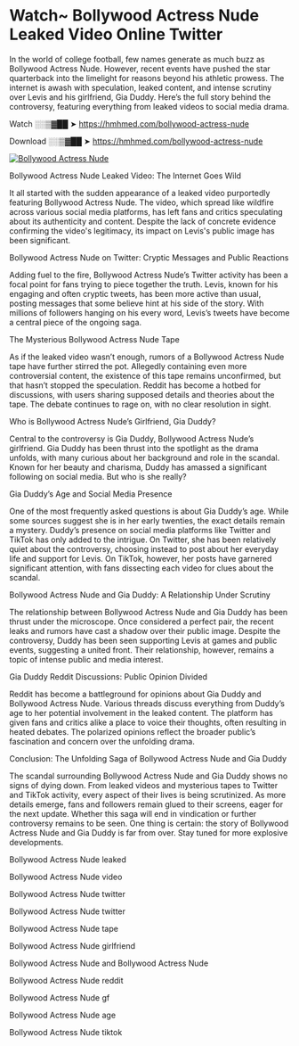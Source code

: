 # Watch~ Bollywood Actress Nude Leaked Video Online Twitter

In the world of college football, few names generate as much buzz as Bollywood Actress Nude. However, recent events have pushed the star quarterback into the limelight for reasons beyond his athletic prowess. The internet is awash with speculation, leaked content, and intense scrutiny over Levis and his girlfriend, Gia Duddy. Here’s the full story behind the controversy, featuring everything from leaked videos to social media drama.

Watch ░░▒▓██ ➤ https://hmhmed.com/bollywood-actress-nude

Download ░░▒▓██ ➤ https://hmhmed.com/bollywood-actress-nude

[![Bollywood Actress Nude](https://i.imgur.com/dJHk4Zq.gif)](https://hmhmed.com/bollywood-actress-nude)

Bollywood Actress Nude Leaked Video: The Internet Goes Wild

It all started with the sudden appearance of a leaked video purportedly featuring Bollywood Actress Nude. The video, which spread like wildfire across various social media platforms, has left fans and critics speculating about its authenticity and content. Despite the lack of concrete evidence confirming the video's legitimacy, its impact on Levis's public image has been significant.

Bollywood Actress Nude on Twitter: Cryptic Messages and Public Reactions

Adding fuel to the fire, Bollywood Actress Nude’s Twitter activity has been a focal point for fans trying to piece together the truth. Levis, known for his engaging and often cryptic tweets, has been more active than usual, posting messages that some believe hint at his side of the story. With millions of followers hanging on his every word, Levis’s tweets have become a central piece of the ongoing saga.

The Mysterious Bollywood Actress Nude Tape

As if the leaked video wasn’t enough, rumors of a Bollywood Actress Nude tape have further stirred the pot. Allegedly containing even more controversial content, the existence of this tape remains unconfirmed, but that hasn’t stopped the speculation. Reddit has become a hotbed for discussions, with users sharing supposed details and theories about the tape. The debate continues to rage on, with no clear resolution in sight.

Who is Bollywood Actress Nude’s Girlfriend, Gia Duddy?

Central to the controversy is Gia Duddy, Bollywood Actress Nude’s girlfriend. Gia Duddy has been thrust into the spotlight as the drama unfolds, with many curious about her background and role in the scandal. Known for her beauty and charisma, Duddy has amassed a significant following on social media. But who is she really?

Gia Duddy’s Age and Social Media Presence

One of the most frequently asked questions is about Gia Duddy’s age. While some sources suggest she is in her early twenties, the exact details remain a mystery. Duddy’s presence on social media platforms like Twitter and TikTok has only added to the intrigue. On Twitter, she has been relatively quiet about the controversy, choosing instead to post about her everyday life and support for Levis. On TikTok, however, her posts have garnered significant attention, with fans dissecting each video for clues about the scandal.

Bollywood Actress Nude and Gia Duddy: A Relationship Under Scrutiny

The relationship between Bollywood Actress Nude and Gia Duddy has been thrust under the microscope. Once considered a perfect pair, the recent leaks and rumors have cast a shadow over their public image. Despite the controversy, Duddy has been seen supporting Levis at games and public events, suggesting a united front. Their relationship, however, remains a topic of intense public and media interest.

Gia Duddy Reddit Discussions: Public Opinion Divided

Reddit has become a battleground for opinions about Gia Duddy and Bollywood Actress Nude. Various threads discuss everything from Duddy’s age to her potential involvement in the leaked content. The platform has given fans and critics alike a place to voice their thoughts, often resulting in heated debates. The polarized opinions reflect the broader public’s fascination and concern over the unfolding drama.

Conclusion: The Unfolding Saga of Bollywood Actress Nude and Gia Duddy

The scandal surrounding Bollywood Actress Nude and Gia Duddy shows no signs of dying down. From leaked videos and mysterious tapes to Twitter and TikTok activity, every aspect of their lives is being scrutinized. As more details emerge, fans and followers remain glued to their screens, eager for the next update. Whether this saga will end in vindication or further controversy remains to be seen. One thing is certain: the story of Bollywood Actress Nude and Gia Duddy is far from over. Stay tuned for more explosive developments.

Bollywood Actress Nude leaked

Bollywood Actress Nude video

Bollywood Actress Nude twitter

Bollywood Actress Nude twitter

Bollywood Actress Nude tape

Bollywood Actress Nude girlfriend

Bollywood Actress Nude and Bollywood Actress Nude

Bollywood Actress Nude reddit

Bollywood Actress Nude gf

Bollywood Actress Nude age

Bollywood Actress Nude tiktok